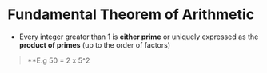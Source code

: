 # Fundamental Theorem of Arithmetic
- Every integer greater than 1 is **either prime** or uniquely expressed as the **product of primes** (up to the order of factors)
> **E.g 50 = 2 x 5^2


